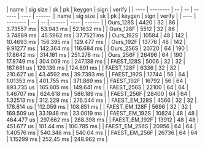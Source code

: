 | name | sig size | sk | pk | keygen | sign | verify |
| ---- | -------- | -- | -- | ------ | ---- | ------ || name | sig size | sk | pk | keygen | sign | verify |
| ---- | -------- | -- | -- | ------ | ---- | ------ |
| Ours_128S | 4420 | 32 | 86 | 3.73557 ms | 53.943 ms | 52.1632 ms |
| Ours_128F | 5512 | 32 | 86 | 3.74889 ms | 45.5962 ms | 37.7521 ms |
| Ours_192S | 10584 | 48 | 142 | 10.4693 ms | 156.395 ms | 129.477 ms |
| Ours_192F | 13776 | 48 | 142 | 9.91277 ms | 142.364 ms | 116.684 ms |
| Ours_256S | 20720 | 64 | 190 | 17.8642 ms | 314.161 ms | 251.276 ms |
| Ours_256F | 26496 | 64 | 190 | 17.8749 ms | 304.009 ms | 247.138 ms |
| FAEST_128S | 5006 | 32 | 32 | 187.681 us | 129.139 ms | 124.891 ms |
| FAEST_128F | 6336 | 32 | 32 | 210.627 us | 43.4592 ms | 39.7393 ms |
| FAEST_192S | 12744 | 56 | 64 | 1.01353 ms | 401.755 ms | 371.869 ms |
| FAEST_192F | 16792 | 56 | 64 | 893.735 us | 165.605 ms | 149.641 ms |
| FAEST_256S | 22100 | 64 | 64 | 1.46707 ms | 624.618 ms | 586.189 ms |
| FAEST_256F | 28400 | 64 | 64 | 1.32513 ms | 312.229 ms | 276.544 ms |
| FAEST_EM_128S | 4566 | 32 | 32 | 178.814 us | 112.059 ms | 108.851 ms |
| FAEST_EM_128F | 5696 | 32 | 32 | 169.509 us | 33.1948 ms | 33.0019 ms |
| FAEST_EM_192S | 10824 | 48 | 48 | 464.477 us | 297.662 ms | 288.398 ms |
| FAEST_EM_192F | 13912 | 48 | 48 | 451.677 us | 101.44 ms | 100.785 ms |
| FAEST_EM_256S | 20956 | 64 | 64 | 1.40576 ms | 540.346 ms | 540.04 ms |
| FAEST_EM_256F | 26736 | 64 | 64 | 1.15299 ms | 252.45 ms | 248.962 ms |
